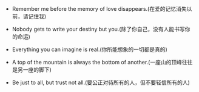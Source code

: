 - Remember me before the memory of love disappears.(在爱的记忆消失以前，请记住我)

- Nobody gets to write your destiny but you.(除了你自己，没有人能书写你的命运)

- Everything you can imagine is real.(你所能想象的一切都是真的)

- A top of the mountain is always the bottom of another.(一座山的顶峰往往是另一座的脚下)

- Be just to all, but trust not all.(要公正对待所有的人，但不要轻信所有的人)